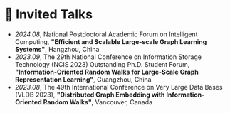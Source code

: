 <!--
# 📖 Educations
- *2019.06 - 2022.04*, Master, Zhejiang University, Hangzhou.
- *2015.09 - 2019.06*, Undergraduate, Chu Kochen Honors College, Zhejiang Univeristy, Hangzhou.
- *2012.09 - 2015.06*, Luqiao Middle School, Taizhou.


- *2022.02*, Hosted MLNLP seminar \| [\[Video\]](https://www.bilibili.com/video/BV1wF411x7qh)
- *2021.06*, Audio & Speech Synthesis, Huawei internal talk
- *2021.03*, Non-autoregressive Speech Synthesis, PaperWeekly & biendata \| [\[video\]](https://www.bilibili.com/video/BV1uf4y1t7Hr/)
- *2020.12*, Non-autoregressive Speech Synthesis, Huawei Noah's Ark Lab internal talk
-->
# 💬 Invited Talks
- *2024.08*, National Postdoctoral Academic Forum on Intelligent Computing, **"Efficient and Scalable Large-scale Graph Learning Systems"**, Hangzhou, China
- *2023.09*, The 29th National Conference on Information Storage Technology (NCIS 2023) Outstanding Ph.D. Student Forum, **"Information-Oriented Random Walks for Large-Scale Graph Representation Learning"**, Guangzhou, China
- *2023.08*, The 49th International Conference on Very Large Data Bases (VLDB 2023), **"Distributed Graph Embedding with Information-Oriented Random Walks"**, Vancouver, Canada 
